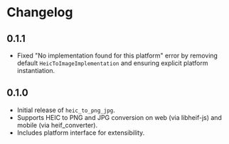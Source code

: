 # Changelog

## 0.1.1
- Fixed "No implementation found for this platform" error by removing default `HeicToImageImplementation` and ensuring explicit platform instantiation.

## 0.1.0
- Initial release of `heic_to_png_jpg`.
- Supports HEIC to PNG and JPG conversion on web (via libheif-js) and mobile (via heif_converter).
- Includes platform interface for extensibility.